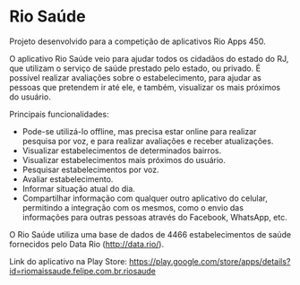 # Rio Saúde

Projeto desenvolvido para a competição de aplicativos Rio Apps 450.

O aplicativo Rio Saúde veio para ajudar todos os cidadãos do estado do RJ, que utilizam o serviço de saúde prestado pelo estado, ou privado. É possível realizar avaliações sobre o estabelecimento, para ajudar as pessoas que pretendem ir até ele, e também, visualizar os mais próximos do usuário.

Principais funcionalidades:

- Pode-se utilizá-lo offline, mas precisa estar online para realizar pesquisa por voz, e para realizar avaliações e receber atualizações.
- Visualizar estabelecimentos de determinados bairros.
- Visualizar estabelecimentos mais próximos do usuário.
- Pesquisar estabelecimentos por voz.
- Avaliar estabelecimento.
- Informar situação atual do dia.
- Compartilhar informação com qualquer outro aplicativo do celular, permitindo a integração com os mesmos, como o envio das informações para outras pessoas através do Facebook, WhatsApp, etc.

O Rio Saúde utiliza uma base de dados de 4466 estabelecimentos de saúde fornecidos pelo Data Rio (http://data.rio/). 

Link do aplicativo na Play Store: https://play.google.com/store/apps/details?id=riomaissaude.felipe.com.br.riosaude
